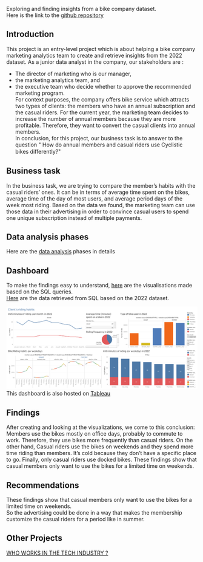 Exploring and finding insights from a bike company dataset.<br>
Here is the link to the [github repository](https://github.com/Rasoir-genereux/Data-analysis-project_1)

## Introduction
This project is an entry-level project which is about helping a bike company marketing analytics team to create and retrieve insights from the 2022 dataset.
As a junior data analyst in the company, our stakeholders are :
* The director of marketing who is our manager, 
* the marketing analytics team, and
* the executive team who decide whether to approve the recommended marketing program.<br>
For context purposes, the company offers bike service which attracts  two types of clients: the members who have an annual subscription and the casual riders.
For the current year, the marketing team decides to increase the number of annual members because they are more profitable. Therefore, they want to convert the casual
clients into annual members.<br>
In conclusion, for this project, our business task is to answer to the question " How do annual members and casual riders use Cyclistic bikes diﬀerently?"

## Business task
In the business task, we are trying to compare the member’s habits with the casual riders’ ones. 
It can be in terms of average time spent on the bikes, average time of the day of most users, and average period days of the week most riding. 
Based on the data we found, the marketing team can use those data in their advertising in order to convince casual
users to spend one unique subscription instead of multiple payments. <br>

## Data analysis phases
Here are the [data analysis](https://github.com/Rasoir-genereux/Data-analysis-project_1/blob/main/Data%20Analysis%20phases.md) phases in details

## Dashboard
To make the findings easy to understand, [here](https://github.com/Rasoir-genereux/Data-analysis-project_1/tree/main/Dashboard) are the visualisations made based on the SQL queries.<br>
[Here](https://github.com/Rasoir-genereux/Data-analysis-project_1/blob/main/Queries.sql) are the data retrieved from SQL based on the 2022 dataset.<br>


![](/Dashboard/Dashboard.png)
This dashboard is also hosted on [Tableau](https://public.tableau.com/app/profile/kevin.tonou.ewa/viz/Cyclistic_16870653006730/Dashboard1#1)

## Findings
After creating and looking at the visualizations, we come to this conclusion: Members use the bikes mostly on office days,
probably to commute to work. Therefore, they use bikes more frequently than casual riders. On the other hand,
Casual riders use the bikes on weekends and they spend more time riding than members.
It’s cold because they don’t have a specific place to go. Finally, only casual riders use docked bikes. 
These findings show that casual members only want to use the bikes for a limited time on weekends.

## Recommendations
These findings show that casual members only want to use the bikes for a limited time on weekends.<br>
So the advertising could be done in a way that makes the membership customize the casual riders for a period like in summer.

## Other Projects
[WHO WORKS IN THE TECH INDUSTRY ?](https://rasoir-genereux.github.io/POWER_BI_1/)








